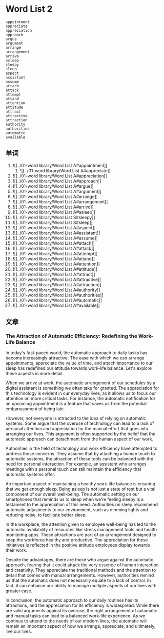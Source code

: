# Word List 2

	appointment
	appreciate
	appreciation
	approach
	argue
	argument
	arrange
	arrangement
	arrive
	asleep
	sleepy
	sleep
	aspect
	assistant
	assume
	attach
	attack
	attempt
	attand
	attention
	attitude
	attract
	attractive
	attraction
	authority
	authorities
	automatic
	available

## 单词

1. ![[../01-word library/Word List A#appointment]]
	1. ![[../01-word library/Word List A#appreciate]]
2. ![[../01-word library/Word List A#appreciation]]
3. ![[../01-word library/Word List A#approach]]
4. ![[../01-word library/Word List A#argue]]
5. ![[../01-word library/Word List A#argument]]
6. ![[../01-word library/Word List A#arrange]]
7. ![[../01-word library/Word List A#arrangement]]
8. ![[../01-word library/Word List A#arrive]]
9. ![[../01-word library/Word List A#asleep]]
10. ![[../01-word library/Word List S#sleepy]]
11. ![[../01-word library/Word List S#sleep]]
12. ![[../01-word library/Word List A#aspect]]
13. ![[../01-word library/Word List A#assistant]]
14. ![[../01-word library/Word List A#assume]]
15. ![[../01-word library/Word List A#attach]]
16. ![[../01-word library/Word List A#attack]]
17. ![[../01-word library/Word List A#attempt]]
18. ![[../01-word library/Word List A#attand]]
19. ![[../01-word library/Word List A#attention]]
20. ![[../01-word library/Word List A#attitude]]
21. ![[../01-word library/Word List A#attract]]
22. ![[../01-word library/Word List A#attractive]]
23. ![[../01-word library/Word List A#attraction]]
24. ![[../01-word library/Word List A#authority]]
25. ![[../01-word library/Word List A#authorities]]
26. ![[../01-word library/Word List A#automatic]]
27. ![[../01-word library/Word List A#available]]

## 文章

### The Attraction of Automatic Efficiency: Redefining the Work-Life Balance

In today's fast-paced world, the automatic approach to daily tasks has become increasingly attractive. The ease with which we can arrange appointments, appreciate the value of time, and attach importance to our sleep has redefined our attitude towards work-life balance. Let's explore these aspects in more detail.

When we arrive at work, the automatic arrangement of our schedules by a digital assistant is something we often take for granted. The appreciation for this technology is evident in our everyday lives, as it allows us to focus our attention on more critical tasks. For instance, the automatic notification for an upcoming appointment is a feature that saves us from the potential embarrassment of being late.

However, not everyone is attracted to the idea of relying on automatic systems. Some argue that the overuse of technology can lead to a lack of personal attention and appreciation for the manual effort that goes into arranging our lives. This argument is often supported by the belief that the automatic approach can detachment from the human aspect of our work.

Authorities in the field of technology and work efficiency have attempted to address these concerns. They assume that by attaching a human touch to automatic systems, the attraction of these tools can be balanced with the need for personal interaction. For example, an assistant who arranges meetings with a personal touch can still maintain the efficiency that automatic systems offer.

An important aspect of maintaining a healthy work-life balance is ensuring that we get enough sleep. Being asleep is not just a state of rest but a vital component of our overall well-being. The automatic setting on our smartphones that reminds us to sleep when we're feeling sleepy is a testament to the appreciation of this need. Authorities on sleep recommend automatic adjustments to our environment, such as dimming lights and reducing noise, to facilitate better sleep.

In the workplace, the attention given to employee well-being has led to the automatic availability of resources like stress management tools and health monitoring apps. These attractions are part of an arrangement designed to keep the workforce healthy and productive. The appreciation for these initiatives is reflected in the positive attitude employees display towards their work.

Despite the advantages, there are those who argue against the automatic approach, fearing that it could attack the very essence of human interaction and creativity. They appreciate the traditional methods and the attention to detail that comes with manual arrangements. However, authorities remind us that the automatic does not necessarily equate to a lack of control. In fact, it can enhance our ability to manage multiple aspects of our lives with greater ease.

In conclusion, the automatic approach to our daily routines has its attractions, and the appreciation for its efficiency is widespread. While there are valid arguments against its overuse, the right arrangement of automatic and manual tasks can lead to a balanced work-life experience. As we continue to attend to the needs of our modern lives, the automatic will remain an important aspect of how we arrange, appreciate, and ultimately, live our lives.